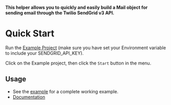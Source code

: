 **This helper allows you to quickly and easily build a Mail object for sending email through the Twilio SendGrid v3 API.**

# Quick Start

Run the [Example Project](https://github.com/sendgrid/sendgrid-csharp/tree/master/ExampleCoreProject) (make sure you have set your Environment variable to include your SENDGRID_API_KEY).

Click on the Example project, then click the `Start` button in the menu.

## Usage

- See the [example](https://github.com/sendgrid/sendgrid-csharp/tree/master/ExampleCoreProject/Example.cs) for a complete working example.
- [Documentation](https://sendgrid.com/docs/API_Reference/Web_API_v3/Mail/overview.html)

